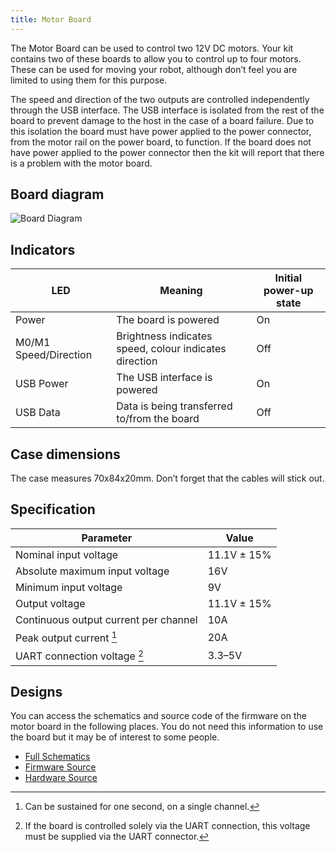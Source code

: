 ```yaml
---
title: Motor Board
---
```


The Motor Board can be used to control two 12V DC motors. Your kit contains two of these boards to allow you to control up to four motors. These can be used for moving your robot, although don’t feel you are limited to using them for this purpose.

The speed and direction of the two outputs are controlled independently through the USB interface. The USB interface is isolated from the rest of the board to prevent damage to the host in the case of a board failure. Due to this isolation the board must have power applied to the power connector, from the motor rail on the power board, to function. If the board does not have power applied to the power connector then the kit will report that there is a problem with the motor board.

## Board diagram
![Board Diagram](/img/kit/mcv4b_board_diagram.png)

## Indicators
| LED                    | Meaning                 | Initial power-up state
|------------------------|-------------------------|------------------------------
| Power                  | The board is powered    | On
| M0/M1 Speed/Direction | Brightness indicates speed, colour indicates direction | Off
| USB Power              | The USB interface is powered | On
| USB Data               | Data is being transferred to/from the board | Off

## Case dimensions
The case measures 70x84x20mm. Don’t forget that the cables will stick out.

## Specification
| Parameter                             | Value       |
|---------------------------------------|-------------|
| Nominal input voltage                 | 11.1V ± 15% |
| Absolute maximum input voltage        | 16V         |
| Minimum input voltage                 | 9V          |
| Output voltage                        | 11.1V ± 15% |
| Continuous output current per channel | 10A         |
| Peak output current [^1]              | 20A         |
| UART connection voltage [^2]          | 3.3–5V      |

## Designs
You can access the schematics and source code of the firmware on the motor board in the following places. You do not need this information to use the board but it may be of interest to some people.

- [Full Schematics](/docs/motor-schematic.pdf)
- [Firmware Source](https://github.com/sourcebots/motor-v4-fw)
- [Hardware Source](https://github.com/sourcebots/motor-v4-hw)

[^1]: Can be sustained for one second, on a single channel.
[^2]: If the board is controlled solely via the UART connection, this voltage must be supplied via the UART connector.
